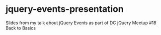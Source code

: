 jquery-events-presentation
==========================

Slides from my talk about jQuery Events as part of DC jQuery Meetup #18 Back to Basics